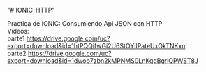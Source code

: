 "# IONIC-HTTP" 

Practica de IONIC: Consumiendo Api JSON con HTTP     
Videos:  
parte1   https://drive.google.com/uc?export=download&id=1htPQQifwGi2U6StOYIlPateUxOkTNKxn   
parte2  https://drive.google.com/uc?export=download&id=1dwob7zbn2kMPNMS0LnKqdBqriQPWST8J